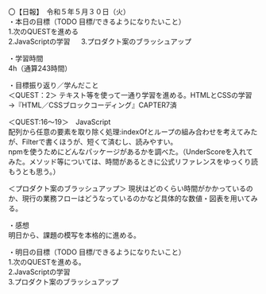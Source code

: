 〇【日報】　令和５年５月３０日（火）  
・本日の目標（TODO 目標/できるようになりたいこと）  
1.次のQUESTを進める  
2.JavaScriptの学習 　
3.プロダクト案のブラッシュアップ

・学習時間  
4h（通算243時間）  
  
・目標振り返り／学んだこと  
＜QUEST：2＞ 
テキスト等を使って一通り学習を進める。HTMLとCSSの学習→『HTML／CSSブロックコーディング』CAPTER7済  

＜QUEST:16～19＞　JavaScript  
配列から任意の要素を取り除く処理:indexOfとループの組み合わせを考えてみたが、Filterで書くほうが、短くて済むし、読みやすい。  
npmを使うためにどんなパッケージがあるかを調べた。（UnderScoreを入れてみた。メソッド等については、時間があるときに公式リファレンスをゆっくり読もうとも思う。）  

＜プロダクト案のブラッシュアップ＞
現状はどのくらい時間がかかっているのか、現行の業務フローはどうなっているのかなど具体的な数値・図表を用いてみる。  

・感想  
明日から、課題の模写を本格的に進める。

・明日の目標（TODO 目標/できるようになりたいこと）  
1.次のQUESTを進める。  
2.JavaScriptの学習  
3.プロダクト案のブラッシュアップ

